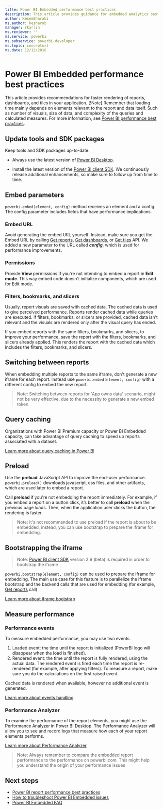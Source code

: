 ```yaml
---
title: Power BI Embedded performance best practices
description: This article provides guidance for embedded analytics best practices
author: KesemSharabi
ms.author: kesharab
manager: rkarlin
ms.reviewer: ''
ms.service: powerbi
ms.subservice: powerbi-developer
ms.topic: conceptual
ms.date: 12/12/2018
---
```


# Power BI Embedded performance best practices

This article provides recommendations for faster rendering of reports, dashboards, and tiles in your application.
[!Note]
Remember that loading time mainly depends on elements relevant to the report and data itself. Such as number of visuals, size of data, and complexity of the queries and calculated measures. For more information, see [Power BI performance best practices](../power-bi-reports-performance.md).

## Update tools and SDK packages

Keep tools and SDK packages up-to-date.

* Always use the latest version of [Power BI Desktop](https://powerbi.microsoft.com/desktop/).

* Install the latest version of the [Power BI client SDK](https://github.com/Microsoft/PowerBI-JavaScript). We continuously release additional enhancements, so make sure to follow up from time to time.

## Embed parameters

`powerbi.embed(element, config)` method receives an element and a config. The config parameter includes fields that have performance implications.

### Embed URL

Avoid generating the embed URL yourself. Instead, make sure you get the Embed URL by calling [Get reports](/rest/api/power-bi/reports/getreportsingroup), [Get dashboards](/rest/api/power-bi/dashboards/getdashboardsingroup), or [Get tiles](/rest/api/power-bi/dashboards/gettilesingroup) API. We added a new parameter to the URL called **_config_**, which is used for performance improvements.

### Permissions

Provide **View** permissions if you're not intending to embed a report in **Edit mode**. This way embed code doesn't initialize components, which are used for Edit mode.

### Filters, bookmarks, and slicers

Usually, report visuals are saved with cached data. The cached data is used to give perceived performance. Reports render cached data while queries are executed. If filters, bookmarks, or slicers are provided, cached data isn't relevant and the visuals are rendered only after the visual query has ended.

If you embed reports with the same filters, bookmarks, and slicers, to improve your performance, save the report with the filters, bookmarks, and slicers already applied. This renders the report with the cached data which includes the filters, bookmarks, and slicers.

## Switching between reports

When embedding multiple reports to the same iframe, don't generate a new iframe for each report. Instead use `powerbi.embed(element, config)` with a different config to embed the new report.

> Note: Switching between reports for 'App owns data' scenario, might not be very effective, due to the necessity to generate a new embed token.

## Query caching

Organizations with Power BI Premium capacity or Power BI Embedded capacity, can take advantage of query caching to speed up reports associated with a dataset.

[Learn more about query caching in Power BI](../power-bi-query-caching.md)

## Preload

Use the **preload** JavaScript API to improve the end-user performance.
`powerbi.preload()` downloads javascript, css files, and other artifacts, which are used later to embed a report.

Call **preload** if you're not embedding the report immediately. For example, if you embed a report on a button click, it’s better to call **preload** when the previous page loads. Then, when the application user clicks the button, the rendering is faster.

> Note: It's not recommended to use preload if the report is about to be embedded, instead, you can use bootstrap to prepare the iframe for embedding.

## Bootstrapping the iframe

> Note: [Power BI client SDK](https://github.com/Microsoft/PowerBI-JavaScript) version 2.9 (beta) is required in order to bootstrap the iframe

`powerbi.bootstrap(element, config)` can be used to prepare the iframe for embedding. The main use case for this feature is to parallelize the iframe bootstrap and the backend calls that are used for embedding (for example, [Get reports](/rest/api/power-bi/reports/getreportsingroup) call)

[Learn more about iframe bootstrap](https://github.com/Microsoft/PowerBI-JavaScript/wiki/Bootstrap---For-Better-Performance)

## Measure performance

### Performance events

To measure embedded performance, you may use two events:

1. Loaded event: the time until the report is initialized (PowerBI logo will disappear when the load is finished).
2. Rendered event: the time until the report is fully rendered, using the actual data. The rendered event is fired each time the report is re-rendered (for example, after applying filters). To measure a report, make sure you do the calculations on the first raised event.

Cached data is rendered when available, however no additional event is generated.

[Learn more about events handling](https://github.com/Microsoft/PowerBI-JavaScript/wiki/Handling-Events)

### Performance Analyzer

To examine the performance of the report elements, you might use the Performance Analyzer in Power BI Desktop.
The Performance Analyzer will allow you to see and record logs that measure how each of your report elements performs.

[Learn more about Performance Analyzer](../power-bi/desktop-performance-analyzer.md)

> Note: Always remember to compare the embedded report performance to the performance on powerbi.com. This might help you understand the origin of your performance issues

## Next steps

* [Power BI report performance best practices](../power-bi-reports-performance.md)
* [How to troubleshoot Power BI Embedded issues](embedded-troubleshoot.md)
* [Power BI Embedded FAQ](embedded-faq.md)